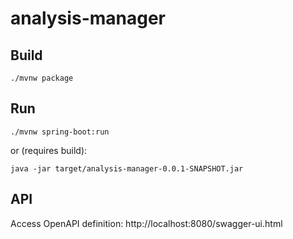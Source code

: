# analysis-manager

## Build
```shell
./mvnw package
```

## Run
```shell
./mvnw spring-boot:run
```
or (requires build):
```shell
java -jar target/analysis-manager-0.0.1-SNAPSHOT.jar
```

## API
Access OpenAPI definition: http://localhost:8080/swagger-ui.html
